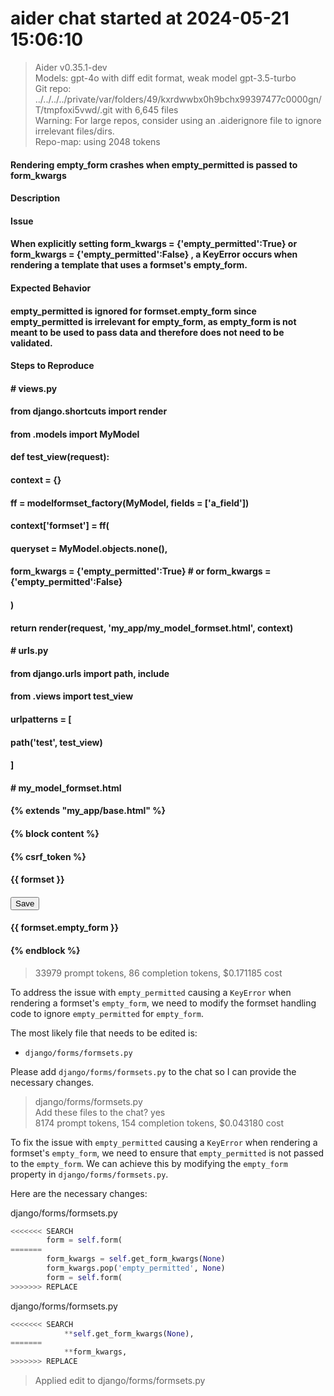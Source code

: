 
# aider chat started at 2024-05-21 15:06:10

> Aider v0.35.1-dev  
> Models: gpt-4o with diff edit format, weak model gpt-3.5-turbo  
> Git repo: ../../../../private/var/folders/49/kxrdwwbx0h9bchx99397477c0000gn/T/tmpfoxi5vwd/.git with 6,645 files  
> Warning: For large repos, consider using an .aiderignore file to ignore irrelevant files/dirs.  
> Repo-map: using 2048 tokens  

#### Rendering empty_form crashes when empty_permitted is passed to form_kwargs  
#### Description  
#### 	  
#### Issue  
#### When explicitly setting form_kwargs = {'empty_permitted':True} or form_kwargs = {'empty_permitted':False} , a KeyError occurs when rendering a template that uses a formset's empty_form.  
#### Expected Behavior  
#### empty_permitted is ignored for formset.empty_form since empty_permitted is irrelevant for empty_form, as empty_form is not meant to be used to pass data and therefore does not need to be validated.  
#### Steps to Reproduce  
#### # views.py  
#### from django.shortcuts import render  
#### from .models import MyModel  
#### def test_view(request):  
#### 	context = {}  
#### 	ff = modelformset_factory(MyModel, fields = ['a_field'])  
#### 	context['formset'] = ff(  
#### 		queryset = MyModel.objects.none(),  
#### 		form_kwargs = {'empty_permitted':True} # or form_kwargs = {'empty_permitted':False}  
#### 	)  
#### 	return render(request, 'my_app/my_model_formset.html', context)  
#### # urls.py  
#### from django.urls import path, include  
#### from .views import test_view  
#### urlpatterns = [  
#### 	path('test', test_view)  
#### ]  
#### # my_model_formset.html  
#### {% extends "my_app/base.html" %}  
#### {% block content %}  
#### <form id="my-form" method="post">  
####  {% csrf_token %}  
####  {{ formset }}  
####  <input type="submit" value="Save">  
#### </form>  
#### {{ formset.empty_form }}  
#### {% endblock %}  
> 33979 prompt tokens, 86 completion tokens, $0.171185 cost  

To address the issue with `empty_permitted` causing a `KeyError` when rendering a formset's `empty_form`, we need to modify the formset handling code to ignore `empty_permitted` for `empty_form`.

The most likely file that needs to be edited is:
- `django/forms/formsets.py`

Please add `django/forms/formsets.py` to the chat so I can provide the necessary changes.

> django/forms/formsets.py  
> Add these files to the chat? yes  
> 8174 prompt tokens, 154 completion tokens, $0.043180 cost  

To fix the issue with `empty_permitted` causing a `KeyError` when rendering a formset's `empty_form`, we need to ensure that `empty_permitted` is not passed to the `empty_form`. We can achieve this by modifying the `empty_form` property in `django/forms/formsets.py`.

Here are the necessary changes:

django/forms/formsets.py
```python
<<<<<<< SEARCH
        form = self.form(
=======
        form_kwargs = self.get_form_kwargs(None)
        form_kwargs.pop('empty_permitted', None)
        form = self.form(
>>>>>>> REPLACE
```

django/forms/formsets.py
```python
<<<<<<< SEARCH
            **self.get_form_kwargs(None),
=======
            **form_kwargs,
>>>>>>> REPLACE
```

> Applied edit to django/forms/formsets.py  
